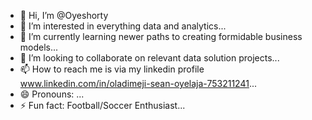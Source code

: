 - 👋 Hi, I’m @Oyeshorty
- 👀 I’m interested in everything data and analytics...
- 🌱 I’m currently learning newer paths to creating formidable business models...
- 💞️ I’m looking to collaborate on relevant data solution projects...
- 📫 How to reach me is via my linkedin profile www.linkedin.com/in/oladimeji-sean-oyelaja-753211241...
- 😄 Pronouns: ...
- ⚡ Fun fact: Football/Soccer Enthusiast...

<!---
Oyeshorty/Oyeshorty is a an innovative thinker and adept problem-solver.✨ special ✨ repository because its `README.md` (this file) appears on your GitHub profile.
You can click the Preview link to take a look at your changes.
--->
